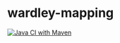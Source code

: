 # wardley-mapping


[![Java CI with Maven](https://github.com/Treewalking/wardley-mapping/actions/workflows/maven.yml/badge.svg)](https://github.com/Treewalking/wardley-mapping/actions/workflows/maven.yml)